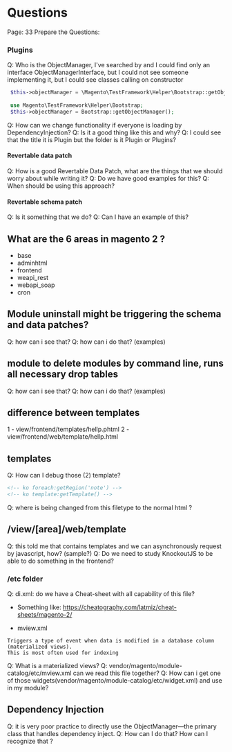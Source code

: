 # Questions

Page: 33
Prepare the Questions:


### Plugins
Q: Who is the ObjectManager, I've searched by and I could find only an interface  ObjectManagerInterface,
but I could not see someone implementing it, but I could see classes calling on constructor
```php
 $this->objectManager = \Magento\TestFramework\Helper\Bootstrap::getObjectManager();
 
 use Magento\TestFramework\Helper\Bootstrap;
 $this->objectManager = Bootstrap::getObjectManager();
```
Q: How can we change functionality if everyone is loading by DependencyInjection?
Q: Is it a good thing like this and why?
Q: I could see that the title it is Plugin but the folder is it Plugin or Plugins?

#### Revertable data patch
Q: How is a good Revertable Data Patch, what are the things that we should worry about while writing it?
Q: Do we have good examples for this?
Q: When should be using this approach?

#### Revertable schema patch
Q: Is it something that we do?
Q: Can I have an example of this?

## What are the 6 areas in magento 2 ?
* base
* adminhtml
* frontend
* weapi_rest
* webapi_soap
* cron

## Module uninstall might be triggering the schema and data patches?
Q: how can i see that?
Q: how can i do that? (examples)

## module to delete modules by command line, runs all necessary drop tables
Q: how can i see that?
Q: how can i do that? (examples)

## difference between templates
1 - view/frontend/templates/hellp.phtml
2 - view/frontend/web/template/hellp.html

## templates
Q: How can I debug those (2) template?
```html
<!-- ko foreach:getRegion('note') -->
<!-- ko template:getTemplate() -->
```
Q: where is being changed from this filetype to the normal html ?

## /view/[area]/web/template
Q: this told me that contains templates and we can asynchronously request by javascript, how? (sample?)
Q: Do we need to study KnockoutJS to be able to do something in the frontend?

### /etc folder
Q: di.xml:  do we have a Cheat-sheet with all capability of this file?
  * Something like: https://cheatography.com/latmiz/cheat-sheets/magento-2/

* mview.xml
```
Triggers a type of event when data is modified in a database column (materialized views).
This is most often used for indexing
```
Q: What is a materialized views?
Q: vendor/magento/module-catalog/etc/mview.xml can we read this file together?
Q: How can i get one of those widgets(vendor/magento/module-catalog/etc/widget.xml) and use in my module?

## Dependency Injection
Q: it is very poor practice to directly use the ObjectManager—the primary class that handles dependency inject.
Q: How can I do that? How can I recognize that ?
